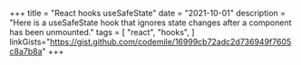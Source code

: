 +++
title = "React hooks useSafeState"
date = "2021-10-01"
description = "Here is a useSafeState hook that ignores state changes after a component has been unmounted."
tags = [
    "react",
    "hooks",
]
linkGists="https://gist.github.com/codemile/16999cb72adc2d736949f7605c8a7b8a"
+++
